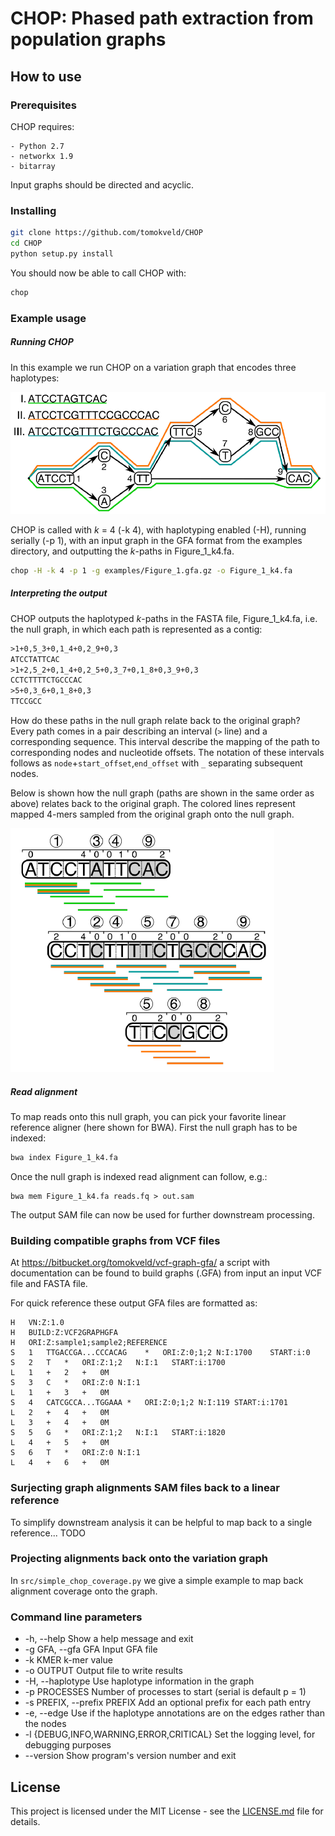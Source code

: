 # CHOP: Phased path extraction from population graphs

## How to use

### Prerequisites

CHOP requires:

    - Python 2.7
    - networkx 1.9
    - bitarray

Input graphs should be directed and acyclic.

### Installing

```bash
git clone https://github.com/tomokveld/CHOP
cd CHOP
python setup.py install
```

You should now be able to call CHOP with:

```bash
chop
```

### Example usage

##### Running CHOP

In this example we run CHOP on a variation graph that encodes three haplotypes:

![Variation graph](images/example1.png)



CHOP is called with *k* = 4 (-k 4), with haplotyping enabled (-H), running serially (-p 1), with an input graph in the GFA format from the examples directory, and outputting the *k*-paths in Figure_1_k4.fa.  

```bash
chop -H -k 4 -p 1 -g examples/Figure_1.gfa.gz -o Figure_1_k4.fa
```

##### Interpreting the output

CHOP outputs the haplotyped *k*-paths in the FASTA file, Figure_1_k4.fa, i.e. the null graph, in which each path is represented as a contig:

```txt
>1+0,5_3+0,1_4+0,2_9+0,3
ATCCTATTCAC
>1+2,5_2+0,1_4+0,2_5+0,3_7+0,1_8+0,3_9+0,3
CCTCTTTTCTGCCCAC
>5+0,3_6+0,1_8+0,3
TTCCGCC
```

How do these paths in the null graph relate back to the original graph? Every path comes in a pair describing an interval (`>` line) and a corresponding sequence. This interval describe the mapping of the path to corresponding nodes and nucleotide offsets. The notation of these intervals follows as `node`+`start_offset`,`end_offset` with `_` separating subsequent nodes.

Below is shown how the null graph (paths are shown in the same order as above) relates back to the original graph. The colored lines represent mapped 4-mers sampled from the original graph onto the null graph.

![Null graph](images/example2.png)

##### Read alignment

To map reads onto this null graph, you can pick your favorite linear reference aligner (here shown for BWA). First the null graph has to be indexed:

```bash
bwa index Figure_1_k4.fa
```

Once the null graph is indexed read alignment can follow, e.g.:

```
bwa mem Figure_1_k4.fa reads.fq > out.sam
```

The output SAM file can now be used for further downstream processing.

### Building compatible graphs from VCF files

At https://bitbucket.org/tomokveld/vcf-graph-gfa/ a script with documentation can be found to build graphs (.GFA) from input an input VCF file and FASTA file. 

For quick reference these output GFA files are formatted as:

```
H   VN:Z:1.0
H   BUILD:Z:VCF2GRAPHGFA
H   ORI:Z:sample1;sample2;REFERENCE
S   1   TTGACCGA...CCCACAG    *   ORI:Z:0;1;2 N:I:1700    START:i:0
S   2   T   *   ORI:Z:1;2   N:I:1   START:i:1700
L   1   +   2   +   0M
S   3   C   *   ORI:Z:0 N:I:1
L   1   +   3   +   0M
S   4   CATCGCCA...TGGAAA *   ORI:Z:0;1;2 N:I:119 START:i:1701
L   2   +   4   +   0M
L   3   +   4   +   0M
S   5   G   *   ORI:Z:1;2   N:I:1   START:i:1820
L   4   +   5   +   0M
S   6   T   *   ORI:Z:0 N:I:1
L   4   +   6   +   0M
```

### Surjecting graph alignments SAM files back to a linear reference

To simplify downstream analysis it can be helpful to map back to a single reference... TODO

### Projecting alignments back onto the variation graph

In `src/simple_chop_coverage.py` we give a simple example to map back alignment coverage onto the graph.

### Command line parameters

* -h, --help    Show a help message and exit
* -g GFA, --gfa GFA    Input GFA file
* -k KMER    k-mer value
* -o OUTPUT    Output file to write results
* -H, --haplotype    Use haplotype information in the graph
* -p PROCESSES    Number of processes to start (serial is default p = 1)
* -s PREFIX, --prefix PREFIX    Add an optional prefix for each path entry
* -e, --edge    Use if the haplotype annotations are on the edges rather than the nodes 
* -l {DEBUG,INFO,WARNING,ERROR,CRITICAL}  Set the logging level, for debugging purposes
* --version    Show program's version number and exit

## License

This project is licensed under the MIT License - see the [LICENSE.md](LICENSE.md) file for details.
